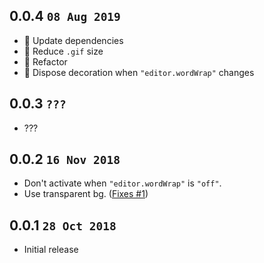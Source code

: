 ## 0.0.4 `08 Aug 2019`

- 🔨 Update dependencies
- 🔨 Reduce `.gif` size
- 🔨 Refactor
- 🐛 Dispose decoration when  `"editor.wordWrap"` changes

## 0.0.3 `???`

- ???

## 0.0.2 `16 Nov 2018`

- Don't activate when `"editor.wordWrap"` is `"off"`.
- Use transparent bg. ([Fixes #1][i1])

## 0.0.1 `28 Oct 2018`

- Initial release

[i1]: https://github.com/usernamehw/vscode-highlight-logical-line/issues/1
